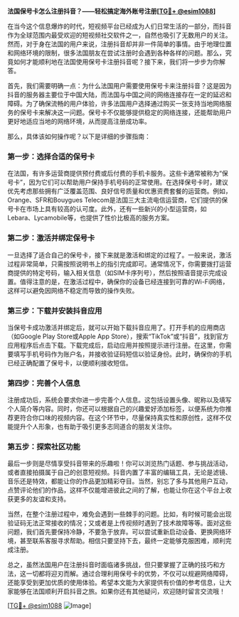**法国保号卡怎么注册抖音？——轻松搞定海外账号注册[[TG💪+ @esim1088](https://t.me/s/esim1088)]**

在当今这个信息爆炸的时代，短视频平台已经成为人们日常生活的一部分，而抖音作为全球范围内最受欢迎的短视频社交软件之一，自然也吸引了无数用户的关注。然而，对于身在法国的用户来说，注册抖音却并非一件简单的事情。由于地理位置和网络环境的限制，很多法国朋友在尝试注册时会遇到各种各样的问题。那么，究竟如何才能顺利地在法国使用保号卡注册抖音呢？接下来，我们将一步步为你解答。

首先，我们需要明确一点：为什么法国用户需要使用保号卡来注册抖音？这是因为抖音的服务器主要位于中国大陆，而法国与中国之间的网络连接存在一定的延迟和障碍。为了确保流畅的用户体验，许多法国用户选择通过购买一张支持当地网络服务的保号卡来解决这一问题。保号卡不仅能够提供稳定的网络连接，还能帮助用户更好地适应当地的网络环境，从而提高注册成功率。

那么，具体该如何操作呢？以下是详细的步骤指南：

### 第一步：选择合适的保号卡

在法国，有许多运营商提供预付费或后付费的手机卡服务。这些卡通常被称为“保号卡”，因为它们可以帮助用户保持手机号码的正常使用。在选择保号卡时，建议优先考虑那些拥有广泛覆盖范围、良好信号质量和优惠资费套餐的运营商。例如，Orange、SFR和Bouygues Telecom是法国三大主流电信运营商，它们提供的保号卡在市场上具有较高的认可度。此外，还有一些新兴的小型运营商，如Lebara、Lycamobile等，也提供了性价比极高的服务方案。

### 第二步：激活并绑定保号卡

一旦选择了适合自己的保号卡，接下来就是激活和绑定的过程了。一般来说，激活过程非常简单，只需按照说明书上的指引完成即可。通常情况下，你需要拨打运营商提供的特定号码，输入相关信息（如SIM卡序列号），然后按照语音提示完成设置。值得注意的是，在激活过程中，确保你的设备已经连接到可靠的Wi-Fi网络，这样可以避免因网络不稳定而导致的操作失败。

### 第三步：下载并安装抖音应用

当保号卡成功激活并绑定后，就可以开始下载抖音应用了。打开手机的应用商店（如Google Play Store或Apple App Store），搜索“TikTok”或“抖音”，找到官方应用程序后点击下载。下载完成后，启动应用并按照提示进行注册。在这里，你需要填写手机号码作为账户名，并接收验证码短信以验证身份。此时，确保你的手机已经正确配置了保号卡，以便顺利接收短信。

### 第四步：完善个人信息

注册成功后，系统会要求你进一步完善个人信息。这包括设置头像、昵称以及填写个人简介等内容。同时，你还可以根据自己的兴趣爱好添加标签，以便系统为你推荐更符合你口味的视频内容。在这个环节中，尽量保持真实性和原创性，这样不仅能提升个人形象，也有助于吸引更多志同道合的朋友关注你。

### 第五步：探索社区功能

最后一步则是尽情享受抖音带来的乐趣啦！你可以浏览热门话题、参与挑战活动，或者直接拍摄属于自己的创意短视频。抖音内置了丰富的编辑工具，无论是滤镜、音乐还是特效，都能让你的作品更加精彩夺目。当然，别忘了多与其他用户互动，点赞评论他们的作品，这样不仅能增进彼此之间的了解，也能让你在这个平台上收获更多的友谊和支持。

当然，在整个注册过程中，难免会遇到一些棘手的问题。比如，有时候可能会出现验证码无法正常接收的情况；又或者是上传视频时遇到了技术故障等等。面对这些问题，我们首先要保持冷静，不要急于放弃。可以尝试重新启动设备、更换网络环境，甚至联系客服寻求帮助。相信只要坚持下去，最终一定能够克服困难，顺利完成注册。

总之，虽然法国用户在注册抖音时面临诸多挑战，但只要掌握了正确的技巧和方法，这一切都将迎刃而解。通过合理利用保号卡的优势，不仅可以规避网络障碍，还能享受到更加优质的使用体验。希望本文能为大家提供有价值的参考信息，让大家能够在法国顺利开启抖音之旅。如果你还有其他疑问，欢迎随时留言交流哦！

[[TG💪+ @esim1088](https://t.me/s/esim1088) ![Image](https://i.postimg.cc/4NQfJmqS/Snipaste-2025-05-13-00-14-12.png)]